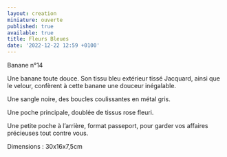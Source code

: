 ```yaml
---
layout: creation
miniature: ouverte
published: true
available: true
title: Fleurs Bleues
date: '2022-12-22 12:59 +0100'
---
```

Banane n°14

Une banane toute douce. Son tissu bleu extérieur tissé Jacquard, ainsi que le velour,  confèrent à cette banane une douceur inégalable.

Une sangle noire, des boucles coulissantes en métal gris. 

Une poche principale, doublée de tissus rose fleuri.

Une petite poche à l’arrière, format passeport, pour garder vos affaires précieuses tout contre vous.

Dimensions : 30x16x7,5cm

